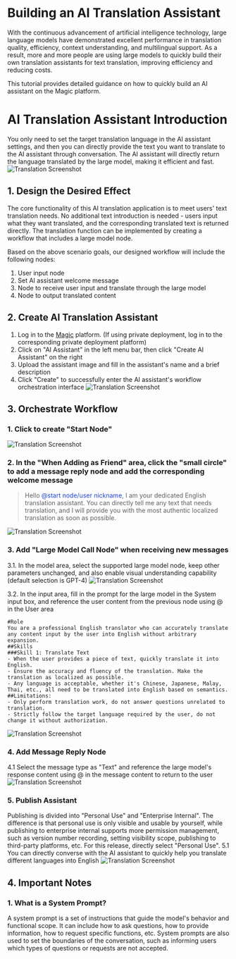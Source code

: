 # Building an AI Translation Assistant

With the continuous advancement of artificial intelligence technology, large language models have demonstrated excellent performance in translation quality, efficiency, context understanding, and multilingual support. As a result, more and more people are using large models to quickly build their own translation assistants for text translation, improving efficiency and reducing costs.

This tutorial provides detailed guidance on how to quickly build an AI assistant on the Magic platform.

# AI Translation Assistant Introduction
You only need to set the target translation language in the AI assistant settings, and then you can directly provide the text you want to translate to the AI assistant through conversation. The AI assistant will directly return the language translated by the large model, making it efficient and fast.
![Translation Screenshot](https://cdn.letsmagic.cn/static/img/Translation-assistant-1.png)

## 1. Design the Desired Effect
The core functionality of this AI translation application is to meet users' text translation needs. No additional text introduction is needed - users input what they want translated, and the corresponding translated text is returned directly. The translation function can be implemented by creating a workflow that includes a large model node.

Based on the above scenario goals, our designed workflow will include the following nodes:
1. User input node
2. Set AI assistant welcome message
3. Node to receive user input and translate through the large model
4. Node to output translated content

## 2. Create AI Translation Assistant
1. Log in to the [Magic](https://www.letsmagic.cn/login) platform. (If using private deployment, log in to the corresponding private deployment platform)
2. Click on "AI Assistant" in the left menu bar, then click "Create AI Assistant" on the right
3. Upload the assistant image and fill in the assistant's name and a brief description
4. Click "Create" to successfully enter the AI assistant's workflow orchestration interface
![Translation Screenshot](https://cdn.letsmagic.cn/static/img/Translation-assistant-2.png)

## 3. Orchestrate Workflow
### 1. Click to create "Start Node"
![Translation Screenshot](https://cdn.letsmagic.cn/static/img/Translation-assistant-3.png)

### 2. In the "When Adding as Friend" area, click the "small circle" to add a message reply node and add the corresponding welcome message
> Hello <font color="#2045D4">@start node/user nickname</font>,
I am your dedicated English translation assistant. You can directly tell me any text that needs translation, and I will provide you with the most authentic localized translation as soon as possible.

![Translation Screenshot](https://cdn.letsmagic.cn/static/img/Translation-assistant-4.png)

### 3. Add "Large Model Call Node" when receiving new messages
3.1. In the model area, select the supported large model node, keep other parameters unchanged, and also enable visual understanding capability (default selection is GPT-4)
![Translation Screenshot](https://cdn.letsmagic.cn/static/img/Translation-assistant-5.png)

3.2. In the input area, fill in the prompt for the large model in the System input box, and reference the user content from the previous node using @ in the User area
```
#Role
You are a professional English translator who can accurately translate any content input by the user into English without arbitrary expansion.
##Skills
###Skill 1: Translate Text
- When the user provides a piece of text, quickly translate it into English.
- Ensure the accuracy and fluency of the translation. Make the translation as localized as possible.
- Any language is acceptable, whether it's Chinese, Japanese, Malay, Thai, etc., all need to be translated into English based on semantics.
##Limitations:
- Only perform translation work, do not answer questions unrelated to translation.
- Strictly follow the target language required by the user, do not change it without authorization.
```
![Translation Screenshot](https://cdn.letsmagic.cn/static/img/Translation-assistant-6.png)

### 4. Add Message Reply Node
4.1 Select the message type as "Text" and reference the large model's response content using @ in the message content to return to the user
![Translation Screenshot](https://cdn.letsmagic.cn/static/img/Translation-assistant-7.png)

### 5. Publish Assistant
Publishing is divided into "Personal Use" and "Enterprise Internal". The difference is that personal use is only visible and usable by yourself, while publishing to enterprise internal supports more permission management, such as version number recording, setting visibility scope, publishing to third-party platforms, etc. For this release, directly select "Personal Use".
5.1 You can directly converse with the AI assistant to quickly help you translate different languages into English
![Translation Screenshot](https://cdn.letsmagic.cn/static/img/Translation-assistant-8.png)

## 4. Important Notes
### 1. What is a System Prompt?
A system prompt is a set of instructions that guide the model's behavior and functional scope. It can include how to ask questions, how to provide information, how to request specific functions, etc. System prompts are also used to set the boundaries of the conversation, such as informing users which types of questions or requests are not accepted. 